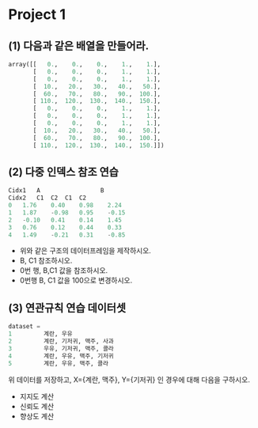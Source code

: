 # Project 1



## (1) 다음과 같은 배열을 만들어라.

```python
array([[   0.,    0.,    0.,    1.,    1.],
       [   0.,    0.,    0.,    1.,    1.],
       [   0.,    0.,    0.,    1.,    1.],
       [  10.,   20.,   30.,   40.,   50.],
       [  60.,   70.,   80.,   90.,  100.],
       [ 110.,  120.,  130.,  140.,  150.],
       [   0.,    0.,    0.,    1.,    1.],
       [   0.,    0.,    0.,    1.,    1.],
       [   0.,    0.,    0.,    1.,    1.],
       [  10.,   20.,   30.,   40.,   50.],
       [  60.,   70.,   80.,   90.,  100.],
       [ 110.,  120.,  130.,  140.,  150.]])
```



## (2) 다중 인덱스 참조 연습

```python
Cidx1	A	              B
Cidx2	C1	C2	C1	C2
0	1.76	0.40	0.98	2.24
1	1.87	-0.98	0.95	-0.15
2	-0.10	0.41	0.14	1.45
3	0.76	0.12	0.44	0.33
4	1.49	-0.21	0.31	-0.85
```

- 위와 같은 구조의 데이터프레임을 제작하시오.
- B, C1 참조하시오.
- 0번 행,  B,C1  값을 참조하시오.
- 0번행 B, C1 값을 100으로 변경하시오.



## (3) 연관규칙 연습 데이터셋

```python
dataset =
1         계란, 우유
2         계란, 기저귀, 맥주, 사과
3         우유, 기저귀, 맥주, 콜라
4         계란, 우유, 맥주, 기저귀 
5         계란, 우유, 맥주, 콜라
```

위 데이터를 저장하고,  X={계란, 맥주}, Y={기저귀} 인 경우에 대해 다음을 구하시오.

- 지지도 계산
- 신뢰도 계산
- 향상도 계산